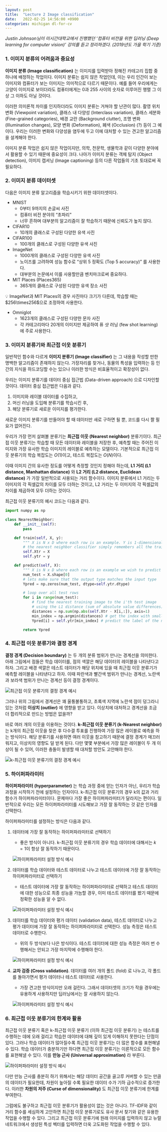 ```yaml
---
layout: post
title:  "Lecture 2 Image classification"
date:   2022-02-25 14:56:00 +0900
categories: michigan dl-for-cv
---
```


*Justin Johnson님이 미시간대학교에서 진행했던 ‘컴퓨터 비전을 위한 딥러닝 (Deep learning for computer vision)’ 강의를 듣고 정리하겠다. (2019년도 가을 학기 기준)*

### 1. 이미지 분류의 어려움과 중요성

**이미지 분류 (Image classification)** 는 이미지를 입력받아 정해진 카테고리 집합 중 하나에 배정하는 작업이다. 이미지 분류는 쉽지 않은 작업인데, 이는 우리 인간이 보는 이미지와 컴퓨터가 보는 이미지는 의미적으로 다르기 때문이다. 예를 들어 우리에게는 고양이 이미지로 보이더라도 컴퓨터에게는 0과 255 사이의 숫자로 이루어진 행렬 그 이상 그 이하도 아닐 것이다.

이러한 의미론적 차이를 인지하더라도 이미지 분류는 거쳐야 할 난관이 많다. 촬영 위치 변화 (Viewpoint variation), 클래스 내 다양성 (Interclass variation), 클래스 세분화 (Fine-grained categories), 배경 교란 (Background clutter), 조명 변화 (Illumination changes), 모양 변화 (Deformation), 폐색 (Occlusion) (?) 등이 그 예이다. 우리는 이러한 변화와 다양성을 염두에 두고 이에 대처할 수 있는 견고한 알고리즘을 설계해야 한다.

이미지 분류 작업은 쉽지 않은 작업이지만, 의학, 천문학, 생물학과 같이 다양한 분야에서 활용할 수 있기 때문에 중요성이 크다. 나아가 이미지 분류는 객체 탐지 (Object detection), 이미지 캡셔닝 (Image captioning) 등의 다른 작업들의 기초 토대로써 꼭 필요하다.

### 2. 이미지 분류 데이터셋

다음은 이미지 분류 알고리즘을 학습시키기 위한 데이터셋이다.

- MNIST
    - 0부터 9까지의 손글씨 사진
    - 컴퓨터 비전 분야의 “초파리"
    - 너무 흔하며 대부분의 알고리즘이 잘 학습하기 때문에 신뢰도가 높지 않다.
- CIFAR10
    - 10개의 클래스로 구성된 다양한 유색 사진
- CIFAR100
    - 100개의 클래스로 구성된 다양한 유색 사진
- ImageNet
    - 1000개의 클래스로 구성된 다양한 유색 사진
    - 노이즈를 고려하여 성능 함수로 “상위 5 정확도 (Top 5 accuracy)” 를 사용한다.
    - 대부분의 논문에서 이를 사용할만큼 벤치마크로써 중요하다.
- MIT Places (Places365)
    - 365개의 클래스로 구성된 다양한 유색 장소 사진

<aside>
💡 ImageNet과 MIT Places의 경우 사진마다 크기가 다른데, 학습할 때는 $256\times256$으로 조정하여 사용한다.

</aside>

- Omniglot
    - 1623개의 클래스로 구성된 다양한 문자 사진
    - 각 카테고리마다 20개의 이미지만 제공하여 퓨 샷 러닝 (few shot learning) 에 주로 사용한다.

### 3. 이미지 분류기와 최근접 이웃 분류기

일반적인 함수와 다르게 **이미지 분류기 (Image classifier)** 는 그 내용을 작성할 만한 명백한 알고리즘이 존재하지 않는다. 가장자리를 찾거나, 동물의 특성을 입력하는 등 인간의 지식을 하드코딩할 수는 있으나 이러한 방식은 비효율적이고 확장성이 없다.

우리는 이미지 분류기를 데이터 중심 접근법 (Data-driven approach) 으로 디자인할 것이다. 데이터 중심 접근법은 다음과 같다.

1. 이미지와 레이블 데이터를 수집하고,
2. 머신 러닝을 도입해 분류기를 학습시킨 후,
3. 해당 분류기로 새로운 이미지를 평가한다.

새로운 이미지 분류기를 만들어야 할 때 데이터만 새로 구하면 될 뿐, 코드를 다시 짤 필요가 없어진다.

우리가 가장 먼저 살펴볼 분류기는 **최근접 이웃 (Nearest neighbor)** 분류기이다. 최근접 이웃 분류기는 학습할 때 모든 데이터와 레이블을 저장한 후, 예측할 때는 주어진 이미지와 가장 유사한 학습 이미지의 레이블로 예측하는 모델이다. 기본적으로 최근접 이웃 분류기의 학습 복잡도는 $O(1)$이고, 테스트 복잡도는 $O(N)$이다.

이때 이미지 간의 유사한 정도를 어떻게 측정할 것인지 정해야 하는데, **L1 거리 (L1 distance, Manhattan distance)** 와 **L2 거리 (L2 distance, Euclidean distance)** 가 가장 일반적으로 사용되는 거리 함수이다. 이미지 분류에서 L1 거리는 두 이미지의 각 픽셀값의 차이를 모두 더하는 것이고, L2 거리는 두 이미지의 각 픽셀값의 차이를 제곱하여 모두 더하는 것이다.

최근접 이웃 분류기의 예시 코드는 다음과 같다.

```python
import numpy as np

class NearestNeighbor:
	def __init__(self):
		pass

	def train(self, X, y):
		""" X is N x D where each row is an example. Y is 1-dimensional of size N """
		# the nearest neighbor classifier simply remembers all the training data
		self.Xtr = X
		self.ytr = y

	def predict(self, X):
		""" X is N x D where each row is an example we wish to predict label for """
		num_test = X.shape[0]
		# lets make sure that the output type matches the input type
		Ypred = np.zeros(num_test, dtype=self.ytr.dtype)

		# loop over all test rows
		for i in range(num_test):
			# find the nearest training image to the i'th test image
			# using the L1 distance (sum of absolute value differences)
			distances = np.sum(np.abs(self.Xtr - X[i,:]), axis=1)
			min_index = np.argmin(distances) # get the index with smallest distances
			Ypred[i] = self.ytr[min_index] # predict the label of the nearest example

		return Ypred
```

### 4. 최근접 이웃 분류기와 결정 경계

**결정 경계 (Decision boundary)** 는 두 개의 분류 범위가 만나는 경계선을 의미한다. 아래 그림에서 점들은 학습 데이터를, 점의 색깔은 해당 데이터의 레이블을 나타낸다고 하자. 그리고 배경 색깔은 테스트 데이터가 해당 위치에 있을 때 최근접 이웃 분류기가 예측할 레이블을 나타낸다고 하자. 이때 파란색과 빨간색 범위가 만나는 경계선, 노란색과 보라색 범위가 만나는 경계선 등이 결정 경계이다.

![최근접 이웃 분류기의 결정 경계 예시](/_assets/lecture-2/resource-1.png)

그러나 위의 그림에서 경계선은 꽤 울퉁불퉁하고, 초록색 지역에 노란색 점이 덩그라니 있는 것처럼 **이상치 (outlier)** 에 영향을 받고 있다. 이상치에 대처하고 경계선을 조금 더 합리적으로 만드는 방법은 없을까?

바로 여러 개의 이웃을 이용하는 것이다. **k-최근접 이웃 분류기 (k-Nearest neighbor)** 는 k개의 최근접 이웃을 찾은 후 다수결 투표를 진행하여 가장 많은 레이블로 예측을 하는 방식이다. 해당 분류기를 사용하면 여러 이웃을 참고하기 때문에 결정 경계가 매끄러워지고, 이상치의 영향도 덜 받게 된다. 다만 몇몇 부분에서 가장 많은 레이블이 두 개 이상이 될 수 있어, 이러한 충돌이 발생할 때 대처할 방안도 고안해야 한다.

![k-최근접 이웃 분류기의 결정 경계 예시](/_assets/lecture-2/resource-2.png)

### 5. 하이퍼파라미터

**하이퍼파라미터 (hyperparameter)** 는 학습 과정 중에 얻는 인자가 아닌, 우리가 학습 과정을 시작하기 전에 설정하는 인자이다. k-최근접 이웃 분류기의 경우 k의 값과 거리 함수가 하이퍼파라미터이다. 문제마다 가장 좋은 하이퍼파라미터가 달라지는 편이다. 일반적으로 우리는 모든 하이퍼파라미터를 시도해보고 가장 잘 동작하는 것 같은 인자를 선택한다.

하이퍼파라미터를 설정하는 방식은 다음과 같다.

1. 데이터에 가장 잘 동작하는 하이퍼파라미터로 선택하기
    - 좋은 방식이 아니다. k-최근접 이웃 분류기의 경우 학습 데이터에 대해서는 $k=1$이 항상 잘 동작하기 때문이다.
    
    ![하이퍼파라미터 설정 방식 예시](/_assets/lecture-2/resource-3.png)
    
2. 데이터를 학습 데이터와 테스트 데이터로 나누고 테스트 데이터에 가장 잘 동작하는 하이퍼파라미터로 선택하기
    - 테스트 데이터에 가장 잘 동작하는 하이퍼파라미터로 선택하고 테스트 데이터에 대한 성능으로 최종 성능을 가늠할 경우, 이미 테스트 데이터를 봤기 때문에 정확한 성능을 알 수 없다.
    
    ![하이퍼파라미터 설정 방식 예시](/_assets/lecture-2/resource-4.png)
    
3. 데이터를 학습 데이터와 평가 데이터 (validation data), 테스트 데이터로 나누고 평가 데이터에 가장 잘 동작하는 하이퍼파라미터로 선택한다. 성능 측정은 테스트 데이터로 수행한다.
    - 위의 두 방식보다 나은 방식이다. 테스트 데이터에 대한 성능 측정은 여러 번 수행해서는 안되고 가장 마지막에 수행해야 한다.
    
    ![하이퍼파라미터 설정 방식 예시](/_assets/lecture-2/resource-5.png)
    
4. **교차 검증 (Cross validation)**. 데이터를 여러 개의 폴드 (fold) 로 나누고, 각 폴드를 돌아가면서 평가 데이터나 테스트 데이터로 사용한다.
    - 가장 견고한 방식이지만 오래 걸린다. 그래서 데이터셋의 크기가 작을 경우에는 유용하게 사용하지만 딥러닝에서는 잘 사용하지 않는다.
    
    ![하이퍼파라미터 설정 방식 예시](/_assets/lecture-2/resource-6.png)
    

### 6. 최근접 이웃 분류기의 한계와 활용

최근접 이웃 분류기 혹은 k-최근접 이웃 분류기 (이하 최근접 이웃 분류기) 는 테스트를 수행하는 데에 오래 걸리고 학습한 데이터에 대해 깊이 있게 이해하지 못한다는 단점이 있다. 그러나 학습 데이터가 많아질수록 최근접 이웃 분류기는 더 많은 함수를 표현해낼 수 있다. 학습 데이터가 충분하기만 하다면 최근접 이웃 분류기는 이론적으로 모든 함수를 표현해낼 수 있다. 이를 **만능 근사 (Universal approximation)** 라 부른다.

![하이퍼파라미터 설정 방식 예시](/_assets/lecture-2/resource-7.png)

다만 만능 근사를 충분히 하기 위해서는 해당 데이터 공간을 골고루 커버할 수 있는 만큼의 데이터가 필요한데, 차원이 높아질 수록 필요한 데이터 수가 기하 급수적으로 증가한다. 이러한 **차원의 저주 (Curse of dimensionality)** 도 최근접 이웃 분류기에 한계를 부여한다.

그럼에도 불구하고 최근접 이웃 분류기가 활용성이 없는 것은 아니다. TF-IDF와 같이 거리 함수를 세심하게 고안하면 최근접 이웃 분류기로도 유사 문서 찾기와 같은 유용한 작업을 수행할 수 있다. 그리고 최근접 이웃 분류기에 원래 이미지를 입력하지 않고 뉴럴 네트워크에서 생성된 특성 벡터를 입력하면 더욱 고도화된 작업을 수행할 수 있다.
